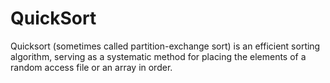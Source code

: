 # QuickSort
Quicksort (sometimes called partition-exchange sort) is an efficient sorting algorithm, serving as a systematic method for placing the elements of a random access file or an array in order.
